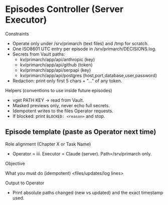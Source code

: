 # Episodes Controller (Server Executor)

Constraints
- Operate only under /srv/primarch (text files) and /tmp for scratch.
- One ISO8601 UTC entry per episode in /srv/primarch/DECISIONS.log.
- Secrets from Vault paths:
  - kv/primarch/app/api/anthropic (key)
  - kv/primarch/app/api/github (token)
  - kv/primarch/app/api/serpapi (key)
  - kv/primarch/app/api/postgres (host,port,database,user,password)
- Redaction: print only first 5 chars + "…" of any token.

Helpers (conventions to use inside future episodes)
- vget PATH KEY -> read from Vault.
- Masked previews only, never echo full secrets.
- Idempotent writes to the files Operator requests.
- If blocked: print `BLOCKED: <reason>` and stop.

Episode template (paste as Operator next time)
------------------------------------------------
Role alignment (Chapter X or Task Name)
- Operator = iii. Executor = Claude (server). Path=/srv/primarch only.

Objective
<deliverables>

What you must do (idempotent)
<files/updates/log lines>

Output to Operator
- Print absolute paths changed (new vs updated) and the exact timestamp used.
